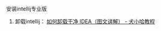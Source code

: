 

安装intellij专业版

1.   卸载intellij： [如何卸载干净 IDEA（图文讲解） - 犬小哈教程](https://www.quanxiaoha.com/idea/uninstall-idea.html)